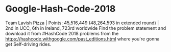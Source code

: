 # Google-Hash-Code-2018
Team Lavish Pizza | Points: 45,516,449 (48,264,593 in extended round) | 2nd in UCC, 6th in Ireland, 723rd worldwide
Find the problem statement and download it from #HashCode 2018 problems from the https://hashcode.withgoogle.com/past_editions.html where you're gonna get Self-driving rides.
